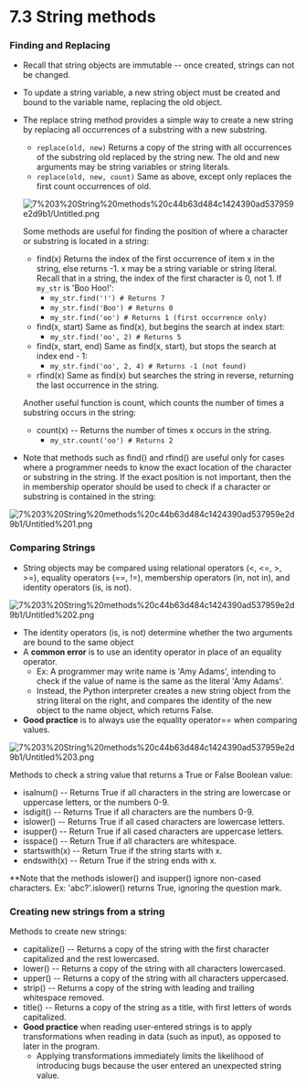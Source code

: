 # 7.3 String methods

### Finding and Replacing

- Recall that string objects are immutable -- once created, strings can not be changed.
- To update a string variable, a new string object must be created and bound to the variable name, replacing the old object.
- The replace string method provides a simple way to create a new string by replacing all occurrences of a substring with a new substring.
    - `replace(old, new)`
    Returns a copy of the string with all occurrences of the substring old
    replaced by the string new. The old and new arguments may be string
    variables or string literals.
    - `replace(old, new, count)` Same as above, except only replaces the first count occurrences of old.
    
    ![7%203%20String%20methods%20c44b63d484c1424390ad537959e2d9b1/Untitled.png](7.3.1.png)
    
    Some methods are useful for finding the position of where a character or substring is located in a string:
    
    - find(x) Returns the
    index of the first occurrence of item x in the string, else returns -1. x may be a string variable or string literal. Recall that in a string,
    the index of the first character is 0, not 1. If `my_str` is 'Boo Hoo!':
        - `my_str.find('!') # Returns 7`
        - `my_str.find('Boo') # Returns 0`
        - `my_str.find('oo') # Returns 1 (first occurrence only)`
    - find(x, start) Same as find(x), but begins the search at index start:
        - `my_str.find('oo', 2) # Returns 5`
    - find(x, start, end) Same as find(x, start), but stops the search at index end - 1:
        - `my_str.find('oo', 2, 4) # Returns -1 (not found)`
    - rfind(x) Same as find(x) but searches the string in reverse, returning the last occurrence in the string.
    
    Another useful function is count, which counts the number of times a substring occurs in the string:
    
    - count(x) -- Returns the number of times x occurs in the string.
        - `my_str.count('oo') # Returns 2`
- Note that methods such as find() and rfind() are useful only for cases where a programmer needs to know the exact location of the character or substring in the string. If the exact position is not important, then the in membership operator should be used to check if a character or substring is contained in the string:

![7%203%20String%20methods%20c44b63d484c1424390ad537959e2d9b1/Untitled%201.png](7.3.2.png)

### Comparing Strings

- String objects may be compared using relational operators (<, <=, >, >=), equality operators (==, !=), membership operators (in, not in), and identity operators (is, is not).

![7%203%20String%20methods%20c44b63d484c1424390ad537959e2d9b1/Untitled%202.png](7.3.3.png)

- The identity operators (is, is not) determine whether the two arguments are bound to the same object
- A **common error** is to use an identity operator in place of an equality operator.
    - Ex: A programmer may write name is 'Amy Adams', intending to check if the value of name is the same as the literal 'Amy Adams'.
    - Instead, the Python interpreter creates a new string object from the string literal on the right, and compares the identity of the new object to the name object, which returns False.
- **Good practice** is to always use the equality operator== when comparing values.

![7%203%20String%20methods%20c44b63d484c1424390ad537959e2d9b1/Untitled%203.png](7.3.4.png)

Methods to check a string value that returns a True or False Boolean value:

- isalnum() -- Returns True if all characters in the string are lowercase or uppercase letters, or the numbers 0-9.
- isdigit() -- Returns True if all characters are the numbers 0-9.
- islower() -- Returns True if all cased characters are lowercase letters.
- isupper() -- Return True if all cased characters are uppercase letters.
- isspace() -- Return True if all characters are whitespace.
- startswith(x) -- Return True if the string starts with x.
- endswith(x) -- Return True if the string ends with x.

**Note that the methods islower() and isupper() ignore non-cased characters. Ex: 'abc?'.islower() returns True, ignoring the question mark.

### Creating new strings from a string

Methods to create new strings:

- capitalize() -- Returns a copy of the string with the first character capitalized and the rest lowercased.
- lower() -- Returns a copy of the string with all characters lowercased.
- upper() -- Returns a copy of the string with all characters uppercased.
- strip() -- Returns a copy of the string with leading and trailing whitespace removed.
- title() -- Returns a copy of the string as a title, with first letters of words capitalized.
- **Good practice** when reading user-entered strings is to apply transformations when reading in data (such as input), as opposed to later in the program.
    - Applying transformations immediately limits the likelihood of introducing bugs because the user entered an unexpected string value.